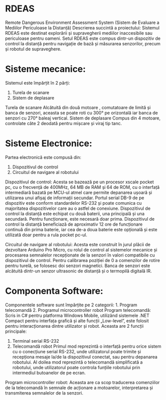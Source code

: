 # RDEAS
Remote Dangerous Environment Assessment System (Sistem de Evaluare a Mediilor Periculoase la Distanță)
Descrierea succintă a proiectului: 
Sistemul RDEAS este destinat explorării și supravegherii mediilor inaccesibile sau periculoase pentru oameni. Setul RDEAS este compus dintr-un dispozitiv de control la distanță pentru navigație de bază și măsurarea senzorilor, precum și robotul de supraveghere.
# Sisteme mecanice: 
Sistemul este împărțit în 2 părți:
1.	Turela de scanare
2.	Sistem de deplasare

Turela de scanare
Alcătuită din două motoare , comutatoare de limită și banca de senzori, aceasta se poate roti cu 300° pe orizontală iar banca de senzori cu 270° baleaj vertical.
Sistem de deplasare
Compus din 4 motoare, controlate câte 2 deodată pentru mișcare și viraj tip tanc.
# Sisteme Electronice: 
Partea electronică este compusă din:
1.	Dispozitivul de control
2.	Circuitul de navigare al robotului
   
Dispozitivul de control:
Acesta se bazează pe un procesor xscale pocket pc, cu o frecvență de 400MHz, 64 MB de RAM și 64 de ROM, cu o interfață intermediară bazată pe MCU-ul atmel care permite depanarea ușoară și utilizarea unui afișaj de informații secundar.
Portul serial DB-9 de pe dispozitiv este conform standardelor RS-232 și poate comunica cu majoritatea dispozitivelor care au o astfel de conexiune.
Dispozitivul de control la distanță este echipat cu două baterii, una principală și una secundară. Pentru funcționare, este necesară doar prima. Dispozitivul de control la distanță beneficiază de aproximativ  12 ore de funcționare continuă din prima baterie, iar cea de-a doua baterie este opțională și este utilizată doar pentru a rula pocket pc-ul.

Circuitul de navigare al robotului:
Acesta este construit în jurul plăcii de dezvoltare Arduino Pro Micro, cu rolul de control al sistemelor mecanice și procesarea semnalelor recepționate de la senzori în valori compatibile cu dispozitivul de control.
Pentru calibrarea poziției de 0 a comenzilor de rotire pentru turelă, se folosesc doi senzori magnetici.
Banca de senzori este alcătuită dintr-un senzor ultrasonic de distanță și o termopilă  digitală IR.
# Componenta Software:
Componentele software sunt împărțite pe 2 categorii:
	1. Program telecomandă
	2. Programul microcontroller robot
Program telecomandă:
Scris in C# pentru platforma Windows Mobile, utilizând sistemele .NET Compact pentru interfața grafică și alte funcții „Low-level”, este folosit pentru interacționarea dintre utilizator și robot.
Aceasta are 2 funcții principale: 
1.	Terminal serial RS-232
2.	Telecomandă robot
Primul mod reprezintă o interfață pentru orice sistem cu o conecțiune serial RS-232, unde utilizatorul poate trimite și recepționa mesaje la/de la dispozitivul conectat, sau pentru depanarea robotului.
Al doilea mod reprezintă o telecomandă simplificată a robotului, unde utilizatorul poate controla funțiile robotului prin intermediul butoanelor de pe ecran.

Program microcontroller robot:
Aceasta are ca scop traducerea comenziilor de la telecomandă în semnale de acționare a motoarelor, interpretarea și transmiterea semnalelor de la senzori.

